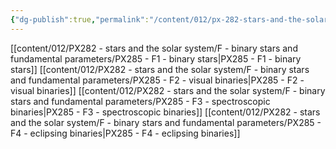 ```yaml
---
{"dg-publish":true,"permalink":"/content/012/px-282-stars-and-the-solar-system/f-binary-stars-and-fundamental-parameters/f-binary-stars-and-fundamental-parameters/","created":"2024-11-29T05:44:05.533+00:00","updated":"2024-11-29T06:18:07.141+00:00"}
---
```


[[content/012/PX282 - stars and the solar system/F - binary stars and fundamental parameters/PX285 - F1 - binary stars\|PX285 - F1 - binary stars]]
[[content/012/PX282 - stars and the solar system/F - binary stars and fundamental parameters/PX285 - F2 - visual binaries\|PX285 - F2 - visual binaries]]
[[content/012/PX282 - stars and the solar system/F - binary stars and fundamental parameters/PX285 - F3 - spectroscopic binaries\|PX285 - F3 - spectroscopic binaries]]
[[content/012/PX282 - stars and the solar system/F - binary stars and fundamental parameters/PX285 - F4 - eclipsing binaries\|PX285 - F4 - eclipsing binaries]]
